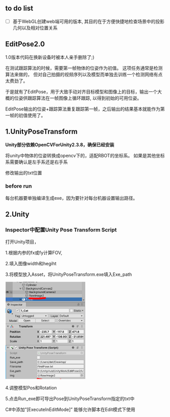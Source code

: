## to do list

- [ ] 基于WebGL创建web端可用的版本, 其目的在于方便快捷地检查场景中的投影几何以及相对位置关系

## EditPose2.0

1.0版本代码在换新设备时被本人亲手删除了;)

在测试跟踪算法的时候，需要第一帧物体的位姿作为初值。
这项任务通常是检测算法来做的， 但对自己拍摄的视频序列以及模型而单独去训练一个检测网络有点太费劲了。

于是就有了EditPose，用于大致手动对齐目标模型和图像上的目标，输出一个大概的位姿供跟踪算法在一帧图像上循环跟踪, 以得到初始的可用位姿。

EditPose输出的位姿+跟踪算法重复跟踪第一帧，之后输出的结果基本就能作为第一帧的初值使用了。

## 1.UnityPoseTransform

**Unity部分依赖OpenCVForUnity2.3.8，确保已经安装**

将unity中物体的位姿转换成opencv下的，适配RBOT的坐标系。
如果是其他坐标系需要确认是左手系还是右手系

修改输出的txt位置

### before run

每台机器要单独编译生成exe，因为要针对每台机器设置输出路径。

## 2.Unity

### Inspector中配置Unity Pose Transform Script
打开Unity项目，

1.根据内参的fx或fy计算FOV,

2.填入图像width和hegiht

3.将模型放入Asset，将UnityPoseTransform.exe填入Exe_path

<img src='https://raw.githubusercontent.com/winka9587/MD_imgs/main/Norproject/2022-08-18-j2vEEb.png' width="50%" >

4.调整模型Pos和Rotation

5.点击Run_exe即可导出Pose到UnityPoseTransform指定的txt中

C#中添加”[ExecuteInEditMode]”
能够允许脚本在Edit模式下使用

